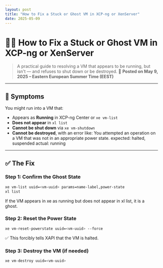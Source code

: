 ```yaml
---
layout: post
title: "How to Fix a Stuck or Ghost VM in XCP-ng or XenServer"
date: 2025-05-09
---
```

# 🧟‍♂️ How to Fix a Stuck or Ghost VM in XCP-ng or XenServer

> A practical guide to resolving a VM that appears to be running, but isn't — and refuses to shut down or be destroyed.
📅 **Posted on May 9, 2025 – Eastern European Summer Time (EEST)**
---

## 🧾 Symptoms

You might run into a VM that:

- Appears as **Running** in XCP-ng Center or `xe vm-list`
- **Does not appear** in `xl list`
- **Cannot be shut down** via `xe vm-shutdown` 
- **Cannot be destroyed**, with an error like:
You attempted an operation on a VM that was not in an appropriate power state.
expected: halted, suspended
actual: running


---

## ✅ The Fix

### Step 1: Confirm the Ghost State

```bash
xe vm-list uuid=<vm-uuid> params=name-label,power-state
xl list
```
If the VM appears in xe as running but does not appear in xl list, it is a ghost.

### Step 2: Reset the Power State
```bash
xe vm-reset-powerstate uuid=<vm-uuid> --force
```
✅ This forcibly tells XAPI that the VM is halted.

### Step 3: Destroy the VM (if needed)
```bash
xe vm-destroy uuid=<vm-uuid>
```
